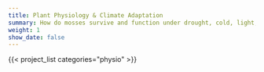 ```yaml
---
title: Plant Physiology & Climate Adaptation
summary: How do mosses survive and function under drought, cold, light, and other environmental stressors?
weight: 1
show_date: false
---
```

{{< project_list categories="physio" >}}
